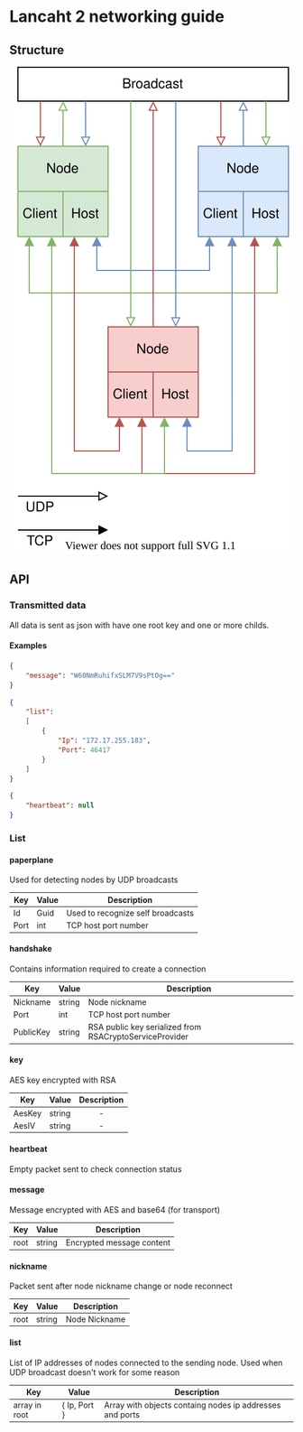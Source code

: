 # Lancaht 2 networking guide

## Structure

![Scheme](./scheme.svg)

## API

### Transmitted data
All data is sent as json with have one root key and one or more childs.

#### Examples
```json
{
    "message": "W60NmRuhifxSLM7V9sPtOg=="
}
```

```json
{
    "list": 
    [
        {
            "Ip": "172.17.255.183",
            "Port": 46417
        }
    ]
}
```

```json
{
    "heartbeat": null
}
```

### List

#### paperplane

Used for detecting nodes by UDP broadcasts

| Key  | Value | Description                       | 
| ---- | ----- | --------------------------------- |
| Id   | Guid  | Used to recognize self broadcasts |
| Port | int   | TCP host port number              |

#### handshake

Contains information required to create a connection

| Key       | Value  | Description                                             | 
| --------- | ------ | ------------------------------------------------------- |
| Nickname  | string | Node nickname                                           |
| Port      | int    | TCP host port number                                    |
| PublicKey | string | RSA public key serialized from RSACryptoServiceProvider |

#### key

AES key encrypted with RSA

| Key    | Value  | Description                                             | 
| ------ | ------ | :-----------------------------------------------------: |
| AesKey | string | -                                                       |
| AesIV  | string | -                                                       |

#### heartbeat

Empty packet sent to check connection status

#### message

Message encrypted with AES and base64 (for transport)

| Key  | Value  | Description                                             | 
| ---- | ------ | ------------------------------------------------------- |
| root | string | Encrypted message content                               |

#### nickname

Packet sent after node nickname change or node reconnect

| Key      | Value  | Description                                             | 
| -------- | ------ | ------------------------------------------------------- |
| root     | string | Node Nickname                                           |

#### list

List of IP addresses of nodes connected to the sending node. 
Used when UDP broadcast doesn't work for some reason

| Key           | Value         | Description                                              | 
| ------------- | ------------- | -------------------------------------------------------- |
| array in root | { Ip, Port }  | Array with objects containg nodes ip addresses and ports |
